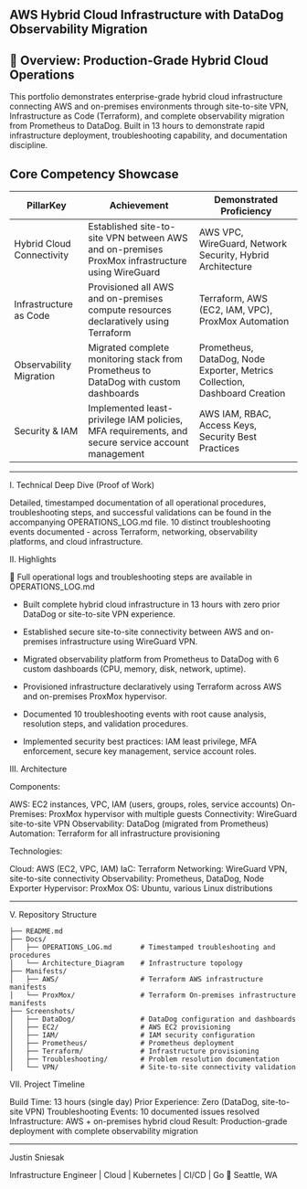 ## AWS Hybrid Cloud Infrastructure with DataDog Observability Migration

## 🚀 Overview: Production-Grade Hybrid Cloud Operations

This portfolio demonstrates enterprise-grade hybrid cloud infrastructure connecting AWS and on-premises environments through site-to-site VPN, Infrastructure as Code (Terraform), and complete observability migration from Prometheus to DataDog.
Built in 13 hours to demonstrate rapid infrastructure deployment, troubleshooting capability, and documentation discipline.

## Core Competency Showcase

| PillarKey | Achievement | Demonstrated Proficiency
|-------|------|-------|
| Hybrid Cloud Connectivity | Established site-to-site VPN between AWS and on-premises ProxMox infrastructure using WireGuard | AWS VPC, WireGuard, Network Security, Hybrid Architecture |
| Infrastructure as Code | Provisioned all AWS and on-premises compute resources declaratively using Terraform | Terraform, AWS (EC2, IAM, VPC), ProxMox Automation |
| Observability Migration | Migrated complete monitoring stack from Prometheus to DataDog with custom dashboards | Prometheus, DataDog, Node Exporter, Metrics Collection, Dashboard Creation |
| Security & IAM  | Implemented least-privilege IAM policies, MFA requirements, and secure service account management | AWS IAM, RBAC, Access Keys, Security Best Practices |

---

I. Technical Deep Dive (Proof of Work)

Detailed, timestamped documentation of all operational procedures, troubleshooting steps, and successful validations can be found in the accompanying OPERATIONS_LOG.md file.
10 distinct troubleshooting events documented - across Terraform, networking, observability platforms, and cloud infrastructure.

II. Highlights

📑 Full operational logs and troubleshooting steps are available in OPERATIONS_LOG.md

- Built complete hybrid cloud infrastructure in 13 hours with zero prior DataDog or site-to-site VPN experience.

- Established secure site-to-site connectivity between AWS and on-premises infrastructure using WireGuard VPN.

- Migrated observability platform from Prometheus to DataDog with 6 custom dashboards (CPU, memory, disk, network, uptime).

- Provisioned infrastructure declaratively using Terraform across AWS and on-premises ProxMox hypervisor.

- Documented 10 troubleshooting events with root cause analysis, resolution steps, and validation procedures.

- Implemented security best practices: IAM least privilege, MFA enforcement, secure key management, service account roles.

III. Architecture

Components:

AWS: EC2 instances, VPC, IAM (users, groups, roles, service accounts)
On-Premises: ProxMox hypervisor with multiple guests
Connectivity: WireGuard site-to-site VPN
Observability: DataDog (migrated from Prometheus)
Automation: Terraform for all infrastructure provisioning

Technologies:

Cloud: AWS (EC2, VPC, IAM)
IaC: Terraform
Networking: WireGuard VPN, site-to-site connectivity
Observability: Prometheus, DataDog, Node Exporter
Hypervisor: ProxMox
OS: Ubuntu, various Linux distributions

---

V. Repository Structure
```
├── README.md
├── Docs/
│   ├── OPERATIONS_LOG.md       # Timestamped troubleshooting and procedures
│   └── Architecture_Diagram    # Infrastructure topology
├── Manifests/
│   ├── AWS/                    # Terraform AWS infrastructure manifests
│   └── ProxMox/                # Terraform On-premises infrastructure manifests
├── Screenshots/
│   ├── DataDog/                # DataDog configuration and dashboards
│   ├── EC2/                    # AWS EC2 provisioning
│   ├── IAM/                    # IAM security configuration
│   ├── Prometheus/             # Prometheus deployment
│   ├── Terraform/              # Infrastructure provisioning
│   ├── Troubleshooting/        # Problem resolution documentation
│   └── VPN/                    # Site-to-site connectivity validation
```

VII. Project Timeline

Build Time: 13 hours (single day)
Prior Experience: Zero (DataDog, site-to-site VPN)
Troubleshooting Events: 10 documented issues resolved
Infrastructure: AWS + on-premises hybrid cloud
Result: Production-grade deployment with complete observability migration

---

Justin Sniesak 

Infrastructure Engineer | Cloud | Kubernetes | CI/CD | Go
📍 Seattle, WA
